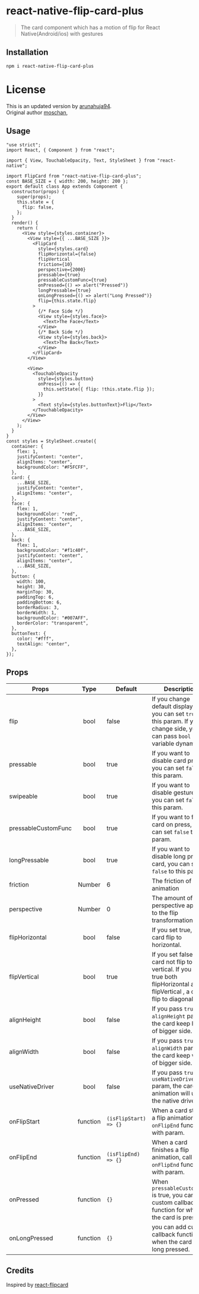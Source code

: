 # react-native-flip-card-plus

> The card component which has a motion of flip for React Native(Android/ios) with gestures


## Installation

`npm i react-native-flip-card-plus`

# License
This is an updated version by [arunahuja94](https://github.com/arunahuja94). <br/>
Original author [moschan](https://github.com/moschan/react-native-flip-card),

## Usage

```
"use strict";
import React, { Component } from "react";

import { View, TouchableOpacity, Text, StyleSheet } from "react-native";

import FlipCard from "react-native-flip-card-plus";
const BASE_SIZE = { width: 200, height: 200 };
export default class App extends Component {
  constructor(props) {
    super(props);
    this.state = {
      flip: false,
    };
  }
  render() {
    return (
      <View style={styles.container}>
        <View style={{ ...BASE_SIZE }}>
          <FlipCard
            style={styles.card}
            flipHorizontal={false}
            flipVertical
            friction={10}
            perspective={2000}
            pressable={true}
            pressableCustomFunc={true}
            onPressed={() => alert("Pressed")}
            longPressable={true}
            onLongPressed={() => alert("Long Pressed")}
            flip={this.state.flip}
          >
            {/* Face Side */}
            <View style={styles.face}>
              <Text>The Face</Text>
            </View>
            {/* Back Side */}
            <View style={styles.back}>
              <Text>The Back</Text>
            </View>
          </FlipCard>
        </View>

        <View>
          <TouchableOpacity
            style={styles.button}
            onPress={() => {
              this.setState({ flip: !this.state.flip });
            }}
          >
            <Text style={styles.buttonText}>Flip</Text>
          </TouchableOpacity>
        </View>
      </View>
    );
  }
}
const styles = StyleSheet.create({
  container: {
    flex: 1,
    justifyContent: "center",
    alignItems: "center",
    backgroundColor: "#F5FCFF",
  },
  card: {
    ...BASE_SIZE,
    justifyContent: "center",
    alignItems: "center",
  },
  face: {
    flex: 1,
    backgroundColor: "red",
    justifyContent: "center",
    alignItems: "center",
    ...BASE_SIZE,
  },
  back: {
    flex: 1,
    backgroundColor: "#f1c40f",
    justifyContent: "center",
    alignItems: "center",
    ...BASE_SIZE,
  },
  button: {
    width: 100,
    height: 30,
    marginTop: 30,
    paddingTop: 6,
    paddingBottom: 6,
    borderRadius: 3,
    borderWidth: 1,
    backgroundColor: "#007AFF",
    borderColor: "transparent",
  },
  buttonText: {
    color: "#fff",
    textAlign: "center",
  },
});

```

## Props


| Props              | Type       | Default                   | Description  |
| -------------------|:----------:| ------------------------- | ------------ |
| flip               | bool       | false                     | If you change default display side, you can set `true` to this param. If you change side, you can pass `bool` variable dynamically |
| pressable          | bool       | true                      | If you want to disable card press, you can set `false` to this param. |
| swipeable          | bool       | true                      | If you want to disable gesture , you can set `false` to this param. |
| pressableCustomFunc | bool      | true                      | If you want to flip card on press, you can set `false` to this param. |
| longPressable      | bool       | true                      | If you want to disable long press a card, you can set `false` to this param. |
| friction           | Number     | 6                         | The friction of card animation |
| perspective        | Number     | 0                         | The amount of perspective applied to the flip transformation |
| flipHorizontal     | bool       | false                     | If you set true, a card flip to horizontal. |
| flipVertical       | bool       | true                      | If you set false, a card not flip to vertical. If you set true both flipHorizontal and flipVertical , a card flip to diagonal. |
| alignHeight        | bool       | false                     | If you pass `true` to `alignHeight` param, the card keep height of bigger side. |
| alignWidth         | bool       | false                     | If you pass `true` to `alignWidth` param, the card keep width of bigger side. |
| useNativeDriver    | bool       | false                     | If you pass `true` to `useNativeDriver` param, the card animation will utilize the native driver. |
| onFlipStart        | function   | `(isFlipStart) => {}`     | When a card starts a flip animation, call `onFlipEnd` function with param. |
| onFlipEnd          | function   | `(isFlipEnd) => {}`       | When a card finishes a flip animation, call `onFlipEnd` function with param. |
| onPressed          | function   | `{}`       | When `pressableCustomFunc` is true, you can add custom callback function for when the card is pressed. |
| onLongPressed      | function   | `{}`       | you can add custom callback function for when the card is long pressed. |

 

## Credits

Inspired by [react-flipcard](https://github.com/mzabriskie/react-flipcard)


